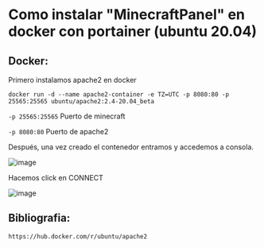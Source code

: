 # Como instalar "MinecraftPanel" en docker con portainer (ubuntu 20.04)

## Docker:

Primero instalamos apache2 en docker

`
docker run -d --name apache2-container -e TZ=UTC -p 8080:80 -p 25565:25565 ubuntu/apache2:2.4-20.04_beta
`


`-p 25565:25565` Puerto de minecraft

`-p 8080:80` Puerto de apache2

Después, una vez creado el contenedor entramos y accedemos a consola.

![image](https://user-images.githubusercontent.com/25081670/146308996-553bd2b6-a9f7-4554-8a16-fca77aa1c8ab.png)

Hacemos click en CONNECT

![image](https://user-images.githubusercontent.com/25081670/146309159-7bab7285-3059-4137-b94d-fd0ff0542b25.png)











## Bibliografia:

`https://hub.docker.com/r/ubuntu/apache2`
